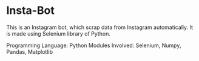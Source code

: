 # Insta-Bot
This is an Instagram bot, which scrap data from Instagram automatically.
It is made using Selenium library of Python.

Programming Language: Python
Modules Involved: Selenium, Numpy, Pandas, Matplotlib